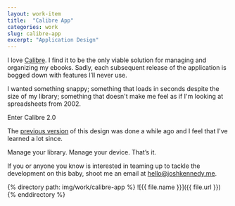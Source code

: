 ```yaml
---
layout: work-item
title:  "Calibre App"
categories: work
slug: calibre-app
excerpt: "Application Design"
---
```

I love [Calibre](http://calibre-ebook.com). I find it to be the only viable solution for managing and organizing my ebooks. Sadly, each subsequent release of the application is bogged down with features I’ll never use.

I wanted something snappy; something that loads in seconds despite the size of my library; something that doesn't make me feel as if I'm looking at spreadsheets from 2002. 

Enter Calibre 2.0

The [previous version](http://dribbble.com/shots/534762-E-book-Management-App-WIP) of this design was done a while ago and I feel that I've learned a lot since. 

Manage your library. Manage your device. That’s it.

If you or anyone you know is interested in teaming up to tackle the development on this baby, shoot me an email at [hello@joshkennedy.me](mailto:hello@joshkennedy.me).

{% directory path: img/work/calibre-app %}
  ![{{ file.name }}]({{ file.url }})
{% enddirectory %}